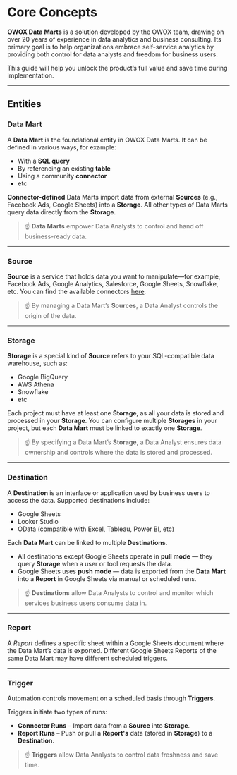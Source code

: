 # Core Concepts

**OWOX Data Marts** is a solution developed by the OWOX team, drawing on over 20 years of experience in data analytics and business consulting. Its primary goal is to help organizations embrace self-service analytics by providing both control for data analysts and freedom for business users.

This guide will help you unlock the product’s full value and save time during implementation.

---
## Entities
### Data Mart

A **Data Mart** is the foundational entity in OWOX Data Marts. It can be defined in various ways, for example:

- With a **SQL query**
- By referencing an existing **table**
- Using a community **connector**
- etc

**Connector-defined** Data Marts import data from external **Sources** (e.g., Facebook Ads, Google Sheets) into a **Storage**.
All other types of Data Marts query data directly from the **Storage**.

> ☝️ **Data Marts** empower Data Analysts to control and hand off business-ready data.

---
### Source

**Source** is a service that holds data you want to manipulate—for example, Facebook Ads, Google Analytics, Salesforce, Google Sheets, Snowflake, etc. You can find the available connectors [here](https://docs.owox.com/#data-sources).

> ☝️ By managing a Data Mart’s **Sources**, a Data Analyst controls the origin of the data.

---
### Storage

**Storage** is a special kind of **Source** refers to your SQL-compatible data warehouse, such as:

- Google BigQuery
- AWS Athena
- Snowflake
- etc

Each project must have at least one **Storage**, as all your data is stored and processed in your **Storage**. You can configure multiple **Storages** in your project, but each **Data Mart** must be linked to exactly one **Storage**.

> ☝️ By specifying a Data Mart’s **Storage**, a Data Analyst ensures data ownership and controls where the data is stored and processed.

---
### Destination

A **Destination** is an interface or application used by business users to access the data. Supported destinations include:

- Google Sheets
- Looker Studio
- OData (compatible with Excel, Tableau, Power BI, etc)

Each **Data Mart** can be linked to multiple **Destinations**.

- All destinations except Google Sheets operate in **pull mode** — they query **Storage** when a user or tool requests the data.  
- Google Sheets uses **push mode** — data is exported from the **Data Mart** into a **Report** in Google Sheets via manual or scheduled runs.

> ☝️ **Destinations** allow Data Analysts to control and monitor which services business users consume data in.

---
### Report

A *Report* defines a specific sheet within a Google Sheets document where the Data Mart’s data is exported.
Different Google Sheets Reports of the same Data Mart may have different scheduled triggers.

---
### Trigger

Automation controls movement on a scheduled basis through **Triggers**.

Triggers initiate two types of runs:
- **Connector Runs** – Import data from a **Source** into **Storage**.  
- **Report Runs** – Push or pull a **Report's** data (stored in **Storage**) to a **Destination**.

> ☝️ **Triggers** allow Data Analysts to control data freshness and save time.
